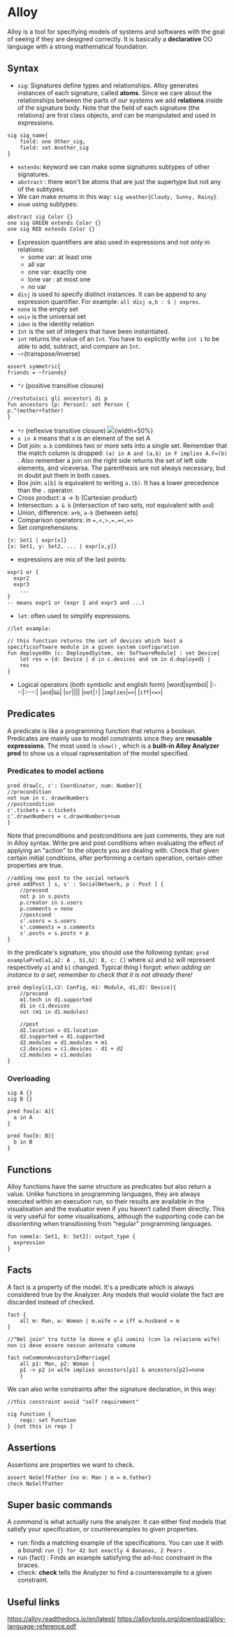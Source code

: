 # Alloy 

Alloy is a tool for specifying models of systems and softwares with the goal of seeing if they are designed correctly. It is basically a **declarative** OO language with a strong mathematical foundation.

## Syntax 

- `sig`: Signatures define types and relationships. Alloy generates instances of each signature, called **atoms**. Since we care about the relationships between the parts of our systems we add **relations** inside of the signature body. Note that the field of each signature (the relations) are first class objects, and can be manipulated and used in expressions.
````alloy
sig sig_name{
	field: one Other_sig,
	field: set Another_sig
}
````
- `extends`: keyword we can make some signatures subtypes of other signatures. 
- `abstract` : there won't be atoms that are just the supertype but not any of the subtypes.
- We can make enums in this way: ```sig weather{Cloudy, Sunny, Rainy}```. 
- ``enum`` using subtypes:   
````Alloy
abstract sig Color {}  
one sig GREEN extends Color {}  
one sig RED extends Color {}
````
- Expression quantifiers are also used in expressions and not only in relations: 
	- some var: at least one
	- all var 
	- one var: exactly one
	- lone var : at most one
	- no var
- `disj` is used to specify distinct instances. It can be append to any expression quantifier. For example: `all disj a,b : S | expres`. 
- `none` is the empty set
- `univ` is the universal set 
- `iden` is the identity relation
- `Int` is the set of integers that have been instantiated.
- `int` returns the value of an `Int`. You have to explicitly write `int i` to be able to add, subtract, and compare an `Int`. 
- `~r`(transpose/inverse) 
````alloy
assert symmetric{  
friends = ~friends}
````
- `^r` (positive transitive closure)
````alloy
//restutuisci gli ancestori di p  
fun ancestors [p: Person]: set Person {  
p.^(mother+father)  
}
````
- `*r` (reflexive transitive closure)
![](Pasted%20image%2020230112131031.png){width=50%}
- `x in A` means that x is an element of the set A
- Dot join: `a.b` combines two or more sets into a single set. Remember that the match column is dropped: `(a) in A and (a,b) in F implies A.F=(b)` . Also remember a join on the right side returns the set of left side elements, and viceversa. The parenthesis are not always necessary, but in doubt put them in both cases.
- Box join: `a[b]` is equivalent to writing `a.(b)`. It has a lower precedence than the `.` operator. 
- Cross product: $\mathrm{a} \rightarrow \mathrm{b}$ (Cartesian product)
- Intersection: `a & b` (intersection of two sets, not equivalent with `and`)
- Union, difference: `a+b`, `a-b` (between sets)
- Comparison operators: in `=,<,>,=,=<,=>`
- Set comprehensions: 
````alloy
{x: Set1 | expr[x]}
{x: Set1, y: Set2, ... | expr[x,y]}
````
- expressions are mix of the last points: 
````alloy
expr1 or {
  expr2
  expr3
    ...
}
-- means expr1 or (expr 2 and expr3 and ...) 
````
- `let`:  often used to simplify expressions. 
````alloy
//let example: 

// this function returns the set of devices which host a specificsoftware module in a given system configuration
fun deployedOn [c: DeployedSystem, sm: SoftwareModule] : set Device{
	let res = {d: Device | d in c.devices and sm in d.deployed} |
	res
}
````
- Logical operators (both symbolic and english form)
|word|symbol|
|:--:|:---:|
|`and`|`&&`| 
|`or`|\|\|| 
|`not`|`!`| 
|`implies`|`=>`|
|`iff`|`<=>`|

## Predicates 

A predicate is like a programming function that returns a boolean. Predicates are mainly use to model constraints since they are **reusable expressions**.
The most used is `show()` , which is a **built-in Alloy Analyzer pred** to show us a visual rapresentation of the model specified.

### Predicates to model actions

````alloy
pred draw[c, c': Coordinator, num: Number]{  
//precondition   
not num in c. drawnNumbers   
//postcondition   
c'.tickets = c.tickets   
c'.drawnNumbers = c.drawnNumbers+num
}
````

Note that preconditions and postconditions are just comments, they are not in Alloy syntax. 
Write pre and post conditions when evaluating the effect of applying an "action" to the objects you are dealing with. Check that given certain initial conditions, after performing a certain operation, certain other properties are true. 

````Alloy
//adding new post to the social network
pred addPost [ s, s' : SocialNetwork, p : Post ] {  
	//precond
	not p in s.posts   
	p.creator in s.users 
	p.comments = none
	//postcond
	s'.users = s.users  
	s'.comments = s.comments 
	s'.posts = s.posts + p 
}
````

In the predicate's signature, you should use the following syntax:  `pred examplePred[a1,a2: A , b1,b2: B, c: C]` where `a2` and `b2` will represent respectively `a1` and `b1` changed. Typical thing I forgot: _when adding an instance to a set, remember to check that it is not already there!_

````Alloy
pred deploy[c1,c2: Config, m1: Module, d1,d2: Device]{
    //precond
    m1.tech in d1.supported
    d1 in c1.devices
    not (m1 in d1.modules)

    //post
    d2.location = d1.location
    d2.supported = d1.supported
    d2.modules = d1.modules + m1
    c2.devices = c1.devices - d1 + d2
    c2.modules = c1.modules
}
````

### Overloading

````Alloy
sig A {}
sig B {}

pred foo[a: A]{
  a in A
}

pred foo[b: B]{
  b in B
}
````

## Functions 

Alloy functions have the same structure as predicates but also return a value. Unlike functions in programming languages, they are always executed within an execution run, so their results are available in the visualisation and the evaluator even if you haven’t called them directly. This is very useful for some visualisations, although the supporting code can be disorienting when transitioning from “regular” programming languages.

````alloy
fun name[a: Set1, b: Set2]: output_type {
  expression
}
````

## Facts 

A fact is a property of the model. It's a predicate which is always considered true by the Analyzer. Any models that would violate the fact are discarded instead of checked.

````alloy
fact { 
	all m: Man, w: Woman | m.wife = w iff w.husband = m 
}

//"Nel join" tra tutte le donne e gli uomini (con la relazione wife) non ci deve essere nessun antenato comune

fact noCommonAncestorsInMarriage{  
	all p1: Man, p2: Woman |  
	p1 -> p2 in wife implies ancestors[p1] & ancestors[p2]=none  
	}  
````

We can also write constraints after the signature declaration, in this way: 

````Alloy
//this constraint avoid "self requirement"

sig Function {   
	reqs: set Function    
} {not this in reqs }
````

## Assertions

Assertions are properties we want to check.

````alloy
assert NoSelfFather {no m: Man | m = m.father}
check NoSelfFather
````

## Super basic commands 

A _command_ is what actually runs the analyzer. It can either find models that satisfy your specification, or counterexamples to given properties.

- run: finds a matching example of the specifications. You can use it with a bound: `run {} for 42 but exactly 4 Bananas, 2 Pears` .
- run {fact} : Finds an example satisfying the ad-hoc constraint in the braces.
- check: **check** tells the Analyzer to find a counterexample to a given constraint. 

## Useful links 

https://alloy.readthedocs.io/en/latest/
https://alloytools.org/download/alloy-language-reference.pdf 